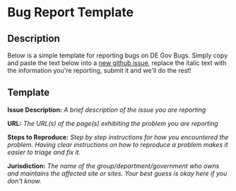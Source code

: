 # Bug Report Template

## Description

Below is a simple template for reporting bugs on DE Gov Bugs. Simply copy and paste the text below into a [new github issue](https://github.com/OpenDataDE/DE-gov-bugs/issues/new), replace the italic text with the information you're reporting, submit it and we'll do the rest!


## Template

**Issue Description:** *A brief description of the issue you are reporting*

**URL:** *The URL(s) of the page(s) exhibiting the problem you are reporting*

**Steps to Reproduce:** *Step by step instructions for how you encountered the problem. Having clear instructions on how to reproduce a problem makes it easier to triage and fix it.*

**Jurisdiction:** *The name of the group/department/government who owns and maintains the affected site or sites. Your best guess is okay here if you don't know.*

